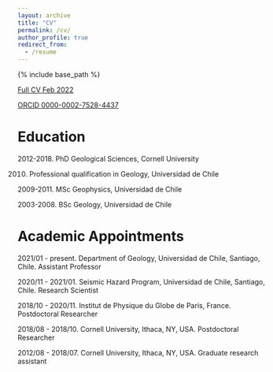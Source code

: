 ```yaml
---
layout: archive
title: "CV"
permalink: /cv/
author_profile: true
redirect_from:
  - /resume
---
```


{% include base_path %}

[Full CV Feb 2022](https://uchile-my.sharepoint.com/:b:/g/personal/fdelgado_uchile_cl/EQA1ac4ibg9Emv1gampIITIBaAdveCExX_hB5pAumQG83w?e=XQamcM)

[ORCID 0000-0002-7528-4437](https://orcid.org/0000-0002-7528-4437)

Education
======

2012-2018. PhD Geological Sciences, Cornell University

2010. Professional qualification in Geology, Universidad de Chile

2009-2011. MSc Geophysics, Universidad de Chile

2003-2008. BSc Geology, Universidad de Chile
 
 
<!--Grants and Fellowships
======

2018. CNES Postdoctoral Fellow
2018. NASA Jet Propulsion Laboratory Strategic University Research Partnership (SURP) program
2017. NASA Jet Propulsion Laboratory Strategic University Research Partnership (SURP) program
2016. NASA Earth and Space Science Fellowship
2016. Cornell University EAS Excellence in Research Award
2012. Becas Chile, four year fellowship for international graduate studies-->

Academic Appointments
======

2021/01 - present. Department of Geology, Universidad de Chile, Santiago, Chile. 
Assistant Professor

2020/11 - 2021/01. Seismic Hazard Program, Universidad de Chile, Santiago, Chile. 
Research Scientist

2018/10 - 2020/11. Institut de Physique du Globe de Paris, France. 
Postdoctoral Researcher

2018/08 - 2018/10. Cornell University, Ithaca, NY, USA.
Postdoctoral Researcher
 
2012/08 - 2018/07. Cornell University, Ithaca, NY, USA.
Graduate research assistant


<!--Industry Experience
======

2011/10 - 2012/07. SERNAGEOMIN (Chilean Geological Survey), Santiago, Chile.
Geophysicist

2011/03 - 2011/09 DIFROL (State Limits and Boundaries Bureau, Chile), Santiago, Chile.
Geophysics contractor-->
